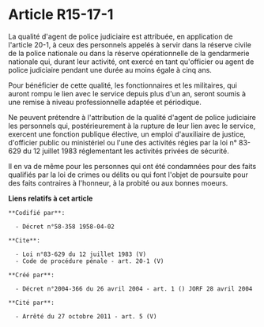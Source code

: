 # Article R15-17-1

La qualité d'agent de police judiciaire est attribuée, en application de l'article 20-1, à ceux des personnels appelés à
servir dans la réserve civile de la police nationale ou dans la réserve opérationnelle de la gendarmerie nationale qui,
durant leur activité, ont exercé en tant qu'officier ou agent de police judiciaire pendant une durée au moins égale à cinq
ans. 

Pour bénéficier de cette qualité, les fonctionnaires et les militaires, qui auront rompu le lien avec le service depuis plus
d'un an, seront soumis à une remise à niveau professionnelle adaptée et périodique. 

Ne peuvent prétendre à l'attribution de la qualité d'agent de police judiciaire les personnels qui, postérieurement à la
rupture de leur lien avec le service, exercent une fonction publique élective, un emploi d'auxiliaire de justice, d'officier
public ou ministériel ou l'une des activités régies par la loi n° 83-629 du 12 juillet 1983 réglementant les activités
privées de sécurité. 

Il en va de même pour les personnes qui ont été condamnées pour des faits qualifiés par la loi de crimes ou délits ou qui
font l'objet de poursuite pour des faits contraires à l'honneur, à la probité ou aux bonnes moeurs.

**Liens relatifs à cet article**

	**Codifié par**:

	  - Décret n°58-358 1958-04-02

	**Cite**:

	  - Loi n°83-629 du 12 juillet 1983 (V)
	  - Code de procédure pénale - art. 20-1 (V)

	**Créé par**:

	  - Décret n°2004-366 du 26 avril 2004 - art. 1 () JORF 28 avril 2004

	**Cité par**:

	  - Arrêté du 27 octobre 2011 - art. 5 (V)
